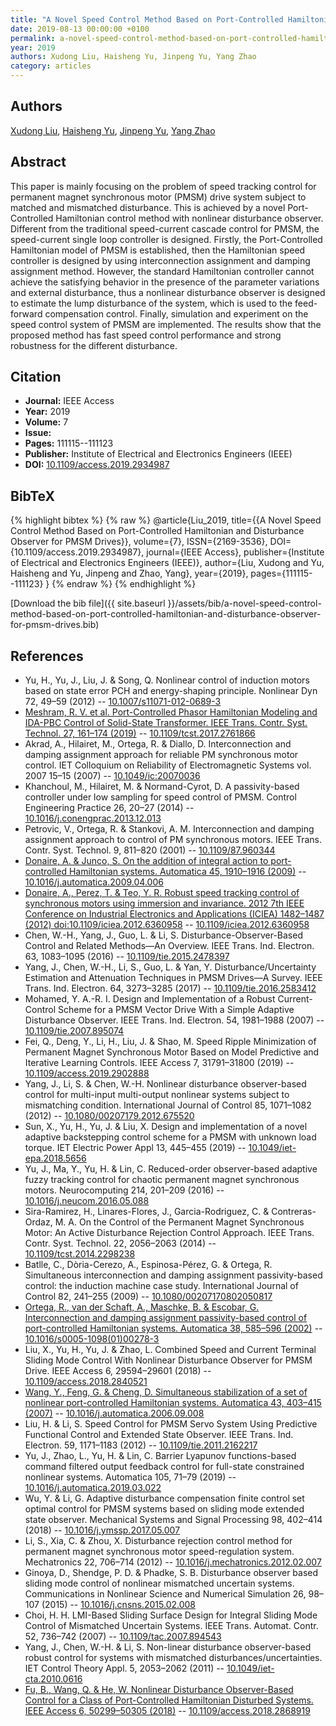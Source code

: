 ```yaml
---
title: "A Novel Speed Control Method Based on Port-Controlled Hamiltonian and Disturbance Observer for PMSM Drives"
date: 2019-08-13 00:00:00 +0100
permalink: a-novel-speed-control-method-based-on-port-controlled-hamiltonian-and-disturbance-observer-for-pmsm-drives
year: 2019
authors: Xudong Liu, Haisheng Yu, Jinpeng Yu, Yang Zhao
category: articles
---
```

 
## Authors
[Xudong Liu](authors/xudong-liu), [Haisheng Yu](authors/haisheng-yu), [Jinpeng Yu](authors/jinpeng-yu), [Yang Zhao](authors/yang-zhao)
 
## Abstract
This paper is mainly focusing on the problem of speed tracking control for permanent magnet synchronous motor (PMSM) drive system subject to matched and mismatched disturbance. This is achieved by a novel Port-Controlled Hamiltonian control method with nonlinear disturbance observer. Different from the traditional speed-current cascade control for PMSM, the speed-current single loop controller is designed. Firstly, the Port-Controlled Hamiltonian model of PMSM is established, then the Hamiltonian speed controller is designed by using interconnection assignment and damping assignment method. However, the standard Hamiltonian controller cannot achieve the satisfying behavior in the presence of the parameter variations and external disturbance, thus a nonlinear disturbance observer is designed to estimate the lump disturbance of the system, which is used to the feed-forward compensation control. Finally, simulation and experiment on the speed control system of PMSM are implemented. The results show that the proposed method has fast speed control performance and strong robustness for the different disturbance.
 
## Citation
- **Journal:** IEEE Access
- **Year:** 2019
- **Volume:** 7
- **Issue:** 
- **Pages:** 111115--111123
- **Publisher:** Institute of Electrical and Electronics Engineers (IEEE)
- **DOI:** [10.1109/access.2019.2934987](https://doi.org/10.1109/access.2019.2934987)
 
## BibTeX
{% highlight bibtex %}
{% raw %}
@article{Liu_2019,
  title={{A Novel Speed Control Method Based on Port-Controlled Hamiltonian and Disturbance Observer for PMSM Drives}},
  volume={7},
  ISSN={2169-3536},
  DOI={10.1109/access.2019.2934987},
  journal={IEEE Access},
  publisher={Institute of Electrical and Electronics Engineers (IEEE)},
  author={Liu, Xudong and Yu, Haisheng and Yu, Jinpeng and Zhao, Yang},
  year={2019},
  pages={111115--111123}
}
{% endraw %}
{% endhighlight %}
 
[Download the bib file]({{ site.baseurl }}/assets/bib/a-novel-speed-control-method-based-on-port-controlled-hamiltonian-and-disturbance-observer-for-pmsm-drives.bib)
 
## References
- Yu, H., Yu, J., Liu, J. & Song, Q. Nonlinear control of induction motors based on state error PCH and energy-shaping principle. Nonlinear Dyn 72, 49–59 (2012) -- [10.1007/s11071-012-0689-3](https://doi.org/10.1007/s11071-012-0689-3)
- [Meshram, R. V. et al. Port-Controlled Phasor Hamiltonian Modeling and IDA-PBC Control of Solid-State Transformer. IEEE Trans. Contr. Syst. Technol. 27, 161–174 (2019)](port-controlled-phasor-hamiltonian-modeling-and-ida-pbc-control-of-solid-state-transformer) -- [10.1109/tcst.2017.2761866](https://doi.org/10.1109/tcst.2017.2761866)
- Akrad, A., Hilairet, M., Ortega, R. & Diallo, D. Interconnection and damping assignment approach for reliable PM synchronous motor control. IET Colloquium on Reliability of Electromagnetic Systems vol. 2007 15–15 (2007) -- [10.1049/ic:20070036](https://doi.org/10.1049/ic:20070036)
- Khanchoul, M., Hilairet, M. & Normand-Cyrot, D. A passivity-based controller under low sampling for speed control of PMSM. Control Engineering Practice 26, 20–27 (2014) -- [10.1016/j.conengprac.2013.12.013](https://doi.org/10.1016/j.conengprac.2013.12.013)
- Petrovic, V., Ortega, R. & Stankovi, A. M. Interconnection and damping assignment approach to control of PM synchronous motors. IEEE Trans. Contr. Syst. Technol. 9, 811–820 (2001) -- [10.1109/87.960344](https://doi.org/10.1109/87.960344)
- [Donaire, A. & Junco, S. On the addition of integral action to port-controlled Hamiltonian systems. Automatica 45, 1910–1916 (2009)](on-the-addition-of-integral-action-to-port-controlled-hamiltonian-systems) -- [10.1016/j.automatica.2009.04.006](https://doi.org/10.1016/j.automatica.2009.04.006)
- [Donaire, A., Perez, T. & Teo, Y. R. Robust speed tracking control of synchronous motors using immersion and invariance. 2012 7th IEEE Conference on Industrial Electronics and Applications (ICIEA) 1482–1487 (2012) doi:10.1109/iciea.2012.6360958](robust-speed-tracking-control-of-synchronous-motors-using-immersion-and-invariance) -- [10.1109/iciea.2012.6360958](https://doi.org/10.1109/iciea.2012.6360958)
- Chen, W.-H., Yang, J., Guo, L. & Li, S. Disturbance-Observer-Based Control and Related Methods—An Overview. IEEE Trans. Ind. Electron. 63, 1083–1095 (2016) -- [10.1109/tie.2015.2478397](https://doi.org/10.1109/tie.2015.2478397)
- Yang, J., Chen, W.-H., Li, S., Guo, L. & Yan, Y. Disturbance/Uncertainty Estimation and Attenuation Techniques in PMSM Drives—A Survey. IEEE Trans. Ind. Electron. 64, 3273–3285 (2017) -- [10.1109/tie.2016.2583412](https://doi.org/10.1109/tie.2016.2583412)
- Mohamed, Y. A.-R. I. Design and Implementation of a Robust Current-Control Scheme for a PMSM Vector Drive With a Simple Adaptive Disturbance Observer. IEEE Trans. Ind. Electron. 54, 1981–1988 (2007) -- [10.1109/tie.2007.895074](https://doi.org/10.1109/tie.2007.895074)
- Fei, Q., Deng, Y., Li, H., Liu, J. & Shao, M. Speed Ripple Minimization of Permanent Magnet Synchronous Motor Based on Model Predictive and Iterative Learning Controls. IEEE Access 7, 31791–31800 (2019) -- [10.1109/access.2019.2902888](https://doi.org/10.1109/access.2019.2902888)
- Yang, J., Li, S. & Chen, W.-H. Nonlinear disturbance observer-based control for multi-input multi-output nonlinear systems subject to mismatching condition. International Journal of Control 85, 1071–1082 (2012) -- [10.1080/00207179.2012.675520](https://doi.org/10.1080/00207179.2012.675520)
- Sun, X., Yu, H., Yu, J. & Liu, X. Design and implementation of a novel adaptive backstepping control scheme for a PMSM with unknown load torque. IET Electric Power Appl 13, 445–455 (2019) -- [10.1049/iet-epa.2018.5656](https://doi.org/10.1049/iet-epa.2018.5656)
- Yu, J., Ma, Y., Yu, H. & Lin, C. Reduced-order observer-based adaptive fuzzy tracking control for chaotic permanent magnet synchronous motors. Neurocomputing 214, 201–209 (2016) -- [10.1016/j.neucom.2016.05.088](https://doi.org/10.1016/j.neucom.2016.05.088)
- Sira-Ramirez, H., Linares-Flores, J., Garcia-Rodriguez, C. & Contreras-Ordaz, M. A. On the Control of the Permanent Magnet Synchronous Motor: An Active Disturbance Rejection Control Approach. IEEE Trans. Contr. Syst. Technol. 22, 2056–2063 (2014) -- [10.1109/tcst.2014.2298238](https://doi.org/10.1109/tcst.2014.2298238)
- Batlle, C., Dòria-Cerezo, A., Espinosa-Pérez, G. & Ortega, R. Simultaneous interconnection and damping assignment passivity-based control: the induction machine case study. International Journal of Control 82, 241–255 (2009) -- [10.1080/00207170802050817](https://doi.org/10.1080/00207170802050817)
- [Ortega, R., van der Schaft, A., Maschke, B. & Escobar, G. Interconnection and damping assignment passivity-based control of port-controlled Hamiltonian systems. Automatica 38, 585–596 (2002)](interconnection-and-damping-assignment-passivity-based-control-of-port-controlled-hamiltonian-systems) -- [10.1016/s0005-1098(01)00278-3](https://doi.org/10.1016/s0005-1098(01)00278-3)
- Liu, X., Yu, H., Yu, J. & Zhao, L. Combined Speed and Current Terminal Sliding Mode Control With Nonlinear Disturbance Observer for PMSM Drive. IEEE Access 6, 29594–29601 (2018) -- [10.1109/access.2018.2840521](https://doi.org/10.1109/access.2018.2840521)
- [Wang, Y., Feng, G. & Cheng, D. Simultaneous stabilization of a set of nonlinear port-controlled Hamiltonian systems. Automatica 43, 403–415 (2007)](simultaneous-stabilization-of-a-set-of-nonlinear-port-controlled-hamiltonian-systems) -- [10.1016/j.automatica.2006.09.008](https://doi.org/10.1016/j.automatica.2006.09.008)
- Liu, H. & Li, S. Speed Control for PMSM Servo System Using Predictive Functional Control and Extended State Observer. IEEE Trans. Ind. Electron. 59, 1171–1183 (2012) -- [10.1109/tie.2011.2162217](https://doi.org/10.1109/tie.2011.2162217)
- Yu, J., Zhao, L., Yu, H. & Lin, C. Barrier Lyapunov functions-based command filtered output feedback control for full-state constrained nonlinear systems. Automatica 105, 71–79 (2019) -- [10.1016/j.automatica.2019.03.022](https://doi.org/10.1016/j.automatica.2019.03.022)
- Wu, Y. & Li, G. Adaptive disturbance compensation finite control set optimal control for PMSM systems based on sliding mode extended state observer. Mechanical Systems and Signal Processing 98, 402–414 (2018) -- [10.1016/j.ymssp.2017.05.007](https://doi.org/10.1016/j.ymssp.2017.05.007)
- Li, S., Xia, C. & Zhou, X. Disturbance rejection control method for permanent magnet synchronous motor speed-regulation system. Mechatronics 22, 706–714 (2012) -- [10.1016/j.mechatronics.2012.02.007](https://doi.org/10.1016/j.mechatronics.2012.02.007)
- Ginoya, D., Shendge, P. D. & Phadke, S. B. Disturbance observer based sliding mode control of nonlinear mismatched uncertain systems. Communications in Nonlinear Science and Numerical Simulation 26, 98–107 (2015) -- [10.1016/j.cnsns.2015.02.008](https://doi.org/10.1016/j.cnsns.2015.02.008)
- Choi, H. H. LMI-Based Sliding Surface Design for Integral Sliding Mode Control of Mismatched Uncertain Systems. IEEE Trans. Automat. Contr. 52, 736–742 (2007) -- [10.1109/tac.2007.894543](https://doi.org/10.1109/tac.2007.894543)
- Yang, J., Chen, W.-H. & Li, S. Non-linear disturbance observer-based robust control for systems with mismatched disturbances/uncertainties. IET Control Theory Appl. 5, 2053–2062 (2011) -- [10.1049/iet-cta.2010.0616](https://doi.org/10.1049/iet-cta.2010.0616)
- [Fu, B., Wang, Q. & He, W. Nonlinear Disturbance Observer-Based Control for a Class of Port-Controlled Hamiltonian Disturbed Systems. IEEE Access 6, 50299–50305 (2018)](nonlinear-disturbance-observer-based-control-for-a-class-of-port-controlled-hamiltonian-disturbed-systems) -- [10.1109/access.2018.2868919](https://doi.org/10.1109/access.2018.2868919)

